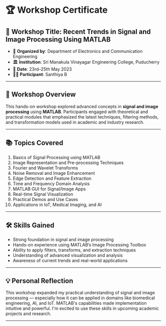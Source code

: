 # 🏆 Workshop Certificate

## 🧪 Workshop Title: **Recent Trends in Signal and Image Processing Using MATLAB**

- 🏫 **Organized by**: Department of Electronics and Communication Engineering  
- 🏛️ **Institution**: Sri Manakula Vinayagar Engineering College, Puducherry  
- 📅 **Date**: 23rd–25th May 2023  
- 👩‍🎓 **Participant**: Santhiya B

---

## 🧠 Workshop Overview

This hands-on workshop explored advanced concepts in **signal and image processing** using **MATLAB**. Participants engaged with theoretical and practical modules that emphasized the latest techniques, filtering methods, and transformation models used in academic and industry research.

---

## 📚 Topics Covered

1. Basics of Signal Processing using MATLAB  
2. Image Representation and Pre-processing Techniques  
3. Fourier and Wavelet Transforms  
4. Noise Removal and Image Enhancement  
5. Edge Detection and Feature Extraction  
6. Time and Frequency Domain Analysis  
7. MATLAB GUI for Signal/Image Apps  
8. Real-time Signal Visualization  
9. Practical Demos and Use Cases  
10. Applications in IoT, Medical Imaging, and AI

---

## 🛠️ Skills Gained

- Strong foundation in signal and image processing  
- Hands-on experience using MATLAB’s Image Processing Toolbox  
- Ability to apply filters, transforms, and extraction techniques  
- Understanding of advanced visualization and analysis  
- Awareness of current trends and real-world applications  

---

## 💡 Personal Reflection

This workshop expanded my practical understanding of signal and image processing — especially how it can be applied in domains like biomedical engineering, AI, and IoT. MATLAB's capabilities made implementation intuitive and powerful. I'm excited to use these skills in upcoming academic projects and research.

---
